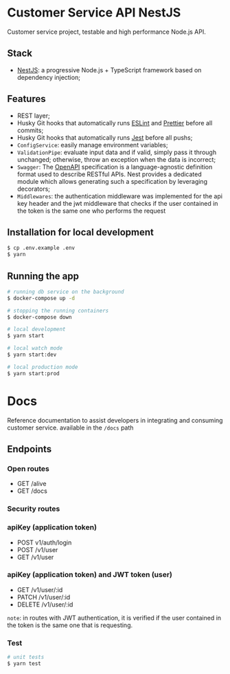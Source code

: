 # Customer Service API NestJS

Customer service project, testable and high performance Node.js API.

## Stack

- [NestJS](https://github.com/nestjs/nest): a progressive Node.js + TypeScript framework based on dependency injection;

## Features

- REST layer;
- Husky Git hooks that automatically runs [ESLint](https://eslint.org) and [Prettier](https://prettier.io) before all commits;
- Husky Git hooks that automatically runs [Jest](https://jestjs.io/) before all pushs;
- `ConfigService`: easily manage environment variables;
- `ValidationPipe`: evaluate input data and if valid, simply pass it through unchanged; otherwise, throw an exception when the data is incorrect;
- `Swagger`: The [OpenAPI](https://swagger.io/specification/) specification is a language-agnostic definition format used to describe RESTful APIs. Nest provides a dedicated module which allows generating such a specification by leveraging decorators;
- `Middlewares`: the authentication middleware was implemented for the api key header and the jwt middleware that checks if the user contained in the token is the same one who performs the request

## Installation for local development

```bash
$ cp .env.example .env
$ yarn
```

## Running the app

```bash
# running db service on the background
$ docker-compose up -d

# stopping the running containers
$ docker-compose down
```

```bash
# local development
$ yarn start

# local watch mode
$ yarn start:dev

# local production mode
$ yarn start:prod
```

# Docs

Reference documentation to assist developers in integrating and consuming customer service.
available in the `/docs` path

## Endpoints

### Open routes

- GET /alive
- GET /docs

### Security routes

### apiKey (application token)

- POST v1/auth/login
- POST /v1/user
- GET /v1/user

### apiKey (application token) and JWT token (user)

- GET /v1/user/:id
- PATCH /v1/user/:id
- DELETE /v1/user/:id

`note`: in routes with JWT authentication, it is verified if the user contained in the token is the same one that is requesting.

### Test

```bash
# unit tests
$ yarn test

```
